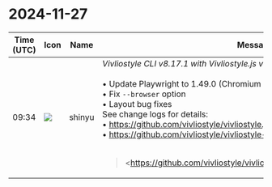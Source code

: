 # 2024-11-27

|Time (UTC)|Icon|Name|Message|
|---|---|---|---|
|09:34|![](https://avatars.slack-edge.com/2018-04-27/354445776386_e258f5ed5ba887b08668_72.jpg)|shinyu|*Vivliostyle CLI v8.17.1 with Vivliostyle.js v2.30.7 Released!*<br><br>• Update Playwright to 1.49.0 (Chromium 131)<br>• Fix `--browser` option<br>• Layout bug fixes<br>See change logs for details:<br>• <https://github.com/vivliostyle/vivliostyle.js/blob/master/CHANGELOG.md><br>• <https://github.com/vivliostyle/vivliostyle-cli/blob/main/CHANGELOG.md><br><br><blockquote><https://github.com/vivliostyle/vivliostyle.js/blob/master/CHANGELOG.md | CHANGELOG.md></blockquote><br><blockquote><https://github.com/vivliostyle/vivliostyle-cli/blob/main/CHANGELOG.md | CHANGELOG.md></blockquote>|
